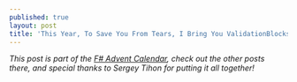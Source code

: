 ```yaml
---
published: true
layout: post
title: 'This Year, To Save You From Tears, I Bring You ValidationBlocks'
---
```

<div class="message">
  <i>
    This post is part of the <a href="https://sergeytihon.com/2019/11/05/f-advent-calendar-in-english-2019/" target="_blank">F# Advent Calendar</a>, check out the other posts there, and special thanks to Sergey Tihon for putting it all together!
  </i>
</div>
